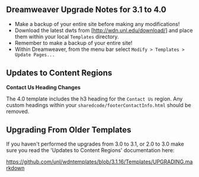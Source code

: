 Dreamweaver Upgrade Notes for 3.1 to 4.0
----------------------------------------

- Make a backup of your entire site before making any modifications!
- Download the latest dwts from [http://wdn.unl.edu/download/] and place them within your local `Templates` directory.
- Remember to make a backup of your entire site!
- Within Dreamweaver, from the menu bar select `Modify > Templates > Update Pages...`


Updates to Content Regions
--------------------------

**Contact Us Heading Changes**

The 4.0 template includes the h3 heading for the `Contact Us` region. Any custom headings within your 
`sharedcode/footerContactInfo.html` should be removed.

Upgrading From Older Templates
-----------------------------

If you haven't performed the upgrades from 3.0 to 3.1, or 2.0 to 3.0 make sure
you read the 'Updates to Content Regions' documentation here:

https://github.com/unl/wdntemplates/blob/3.1.16/Templates/UPGRADING.markdown
